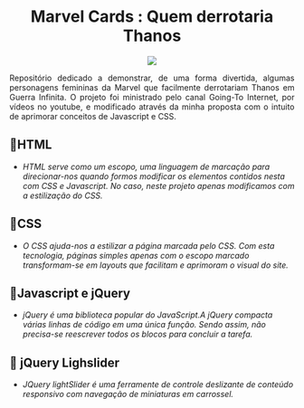<h1 align="center"> Marvel Cards : Quem derrotaria Thanos</h1>
<p align="center">
<img src="https://imgur.com/3QPjr3H.gif">
</p>
<p align="justify">Repositório dedicado a demonstrar, de uma forma divertida, algumas personagens femininas da Marvel que facilmente derrotariam Thanos em Guerra Infinita. O projeto foi ministrado pelo canal Going-To Internet, por vídeos no youtube, e modificado através da minha proposta com o intuito de aprimorar conceitos de Javascript e CSS.

## 🍃HTML
- *HTML serve como um escopo, uma linguagem de marcação para direcionar-nos quando formos modificar os elementos contidos nesta com CSS e Javascript. No caso, neste projeto apenas modificamos com a estilização do CSS.*

## 🍃CSS
- *O CSS ajuda-nos a estilizar a página marcada pelo CSS. Com esta tecnologia, páginas simples apenas com o escopo marcado transformam-se em layouts que facilitam e aprimoram o visual do site.*</p>

## 🍃Javascript e jQuery
- *jQuery é uma biblioteca popular do JavaScript.A jQuery compacta várias linhas de código em uma única função. Sendo assim, não precisa-se reescrever todos os blocos para concluir a tarefa.*

##  🍃 jQuery Lighslider
- *JQuery lightSlider é uma ferramente de controle deslizante de conteúdo responsivo com navegação de miniaturas em carrossel.*
